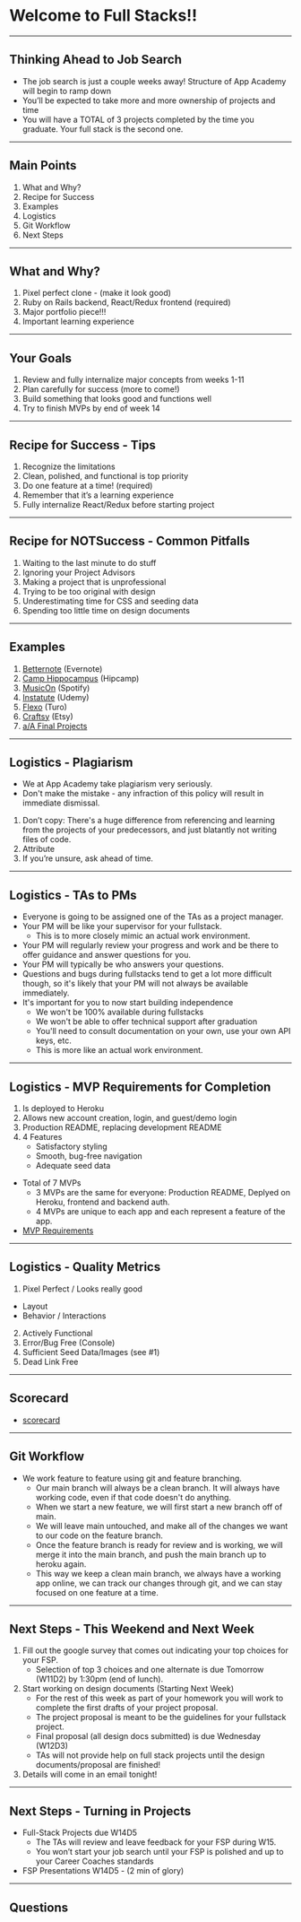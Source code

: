 # Welcome to Full Stacks!! 

---

## Thinking Ahead to Job Search
* The job search is just a couple weeks away!  Structure of App Academy will begin to ramp down 
* You’ll be expected to take more and more ownership of projects and time 
* You will have a TOTAL of 3 projects completed by the time you graduate. Your full stack is the second one. 

---

## Main Points
1. What and Why?
2. Recipe for Success
3. Examples
4. Logistics 
5. Git Workflow
6. Next Steps

---

## What and Why?
1. Pixel perfect clone - (make it look good)
2. Ruby on Rails backend, React/Redux frontend (required)
3. Major portfolio piece!!!
4. Important learning experience

---

## Your Goals 
1. Review and fully internalize major concepts from weeks 1-11
2. Plan carefully for success (more to come!)
3. Build something that looks good and functions well 
4. Try to finish MVPs by end of week 14

---

## Recipe for Success - Tips 
1. Recognize the limitations
2. Clean, polished, and functional is top priority
3. Do one feature at a time! (required)
4. Remember that it’s a learning experience 
5. Fully internalize React/Redux before starting project

---

## Recipe for NOTSuccess - Common Pitfalls 
1. Waiting to the last minute to do stuff
2. Ignoring your Project Advisors 
3. Making a project that is unprofessional
4. Trying to be too original with design
5. Underestimating time for CSS and seeding data
6. Spending too little time on design documents

---

## Examples 
1. [Betternote](https://better-note.herokuapp.com/#/notes) (Evernote)
2. [Camp Hippocampus](https://camp-hippocampus.herokuapp.com/#/) (Hipcamp)
3. [MusicOn](https://spotify-clone-musicon.herokuapp.com/#/) (Spotify)
4. [Instatute](https://udemy-clone.herokuapp.com/#/) (Udemy)
5. [Flexo](https://flex-o.herokuapp.com/#/) (Turo)
6. [Craftsy](https://craftsyfullstack.herokuapp.com/#/) (Etsy)
7. [a/A Final Projects](https://progress.appacademy.io/fullstack_projects)

---

## Logistics - Plagiarism 
* We at App Academy take plagiarism very seriously.
* Don't make the mistake - any infraction of this policy will result in
immediate dismissal.

1. Don’t copy: There's a huge
difference from referencing and learning from the projects of your
predecessors, and just blatantly not writing files of code.
2. Attribute
3. If you’re unsure, ask ahead of time.

---

## Logistics - TAs to PMs 
+ Everyone is going to be assigned one of the TAs as a project manager.  
+ Your PM will be like your supervisor for your fullstack.
  - This is to more closely mimic an actual work environment.
+ Your PM will regularly review your progress and work and be there to offer guidance and answer questions for you.  
+ Your PM will typically be who answers your questions.
+ Questions and bugs during fullstacks tend to get a lot more difficult though, so it's likely that your PM will not always be available immediately.
+ It's important for you to now start building independence
  - We won't be 100% available during fullstacks
  - We won't be able to offer technical support after graduation
  - You'll need to consult documentation on your own, use your own API keys, etc.
  - This is more like an actual work environment.

---

## Logistics - MVP Requirements for Completion 

1. Is deployed to Heroku 
2. Allows new account creation, login, and guest/demo login
3. Production README, replacing development README
4. 4 Features
   - Satisfactory styling
   - Smooth, bug-free navigation
   - Adequate seed data
* Total of 7 MVPs
    * 3 MVPs are the same for everyone: Production README, Deplyed on Heroku, frontend and backend auth.
    * 4 MVPs are unique to each app and each represent a feature of the app.
* [MVP Requirements](https://github.com/appacademy/curriculum/blob/master/full-stack-project/proposal/mvp-list.md)

---

## Logistics - Quality Metrics 
1. Pixel Perfect / Looks really good
  * Layout
  * Behavior / Interactions
2. Actively Functional
3. Error/Bug Free (Console)
4. Sufficient Seed Data/Images (see #1)
5. Dead Link Free

---

## Scorecard 

* [scorecard](https://docs.google.com/spreadsheets/d/1mpc1eArqplVtNakIcgSFHGGEKbFCiRTnOc7d2QUGwW0/edit#gid=935701382)

---

## Git Workflow
+ We work feature to feature using git and feature branching.  
  - Our main branch will always be a clean branch.  It will always have working code, even if that code doesn't do anything.
  - When we start a new feature, we will first start a new branch off of main.  
  - We will leave main untouched, and make all of the changes we want to our code on the feature branch.  
  - Once the feature branch is ready for review and is working, we will merge it into the main branch, and push the main branch up to heroku again.
  - This way we keep a clean main branch, we always have a working app online, we can track our changes through git, and we can stay focused on one feature at a time.

---

## Next Steps - This Weekend and Next Week 
1. Fill out the google survey that comes out indicating your top choices for your FSP. 
    * Selection of top 3 choices and one alternate is due Tomorrow (W11D2) by 1:30pm (end of lunch).
2. Start working on design documents (Starting Next Week)
    * For the rest of this week as part of your homework you will work to complete the first drafts of your project proposal.  
    * The project proposal is meant to be the guidelines for your fullstack project.
    * Final proposal (all design docs submitted) is due Wednesday (W12D3)
    * TAs will not provide help on full stack projects until the design documents/proposal are finished!
3. Details will come in an email tonight!

---

## Next Steps - Turning in Projects 
* Full-Stack Projects due W14D5
  - The TAs will review and leave feedback for your FSP during W15.
  - You won’t start your job search until your FSP is polished and up to your Career Coaches standards
* FSP Presentations W14D5 - (2 min of glory)

---

## Questions


